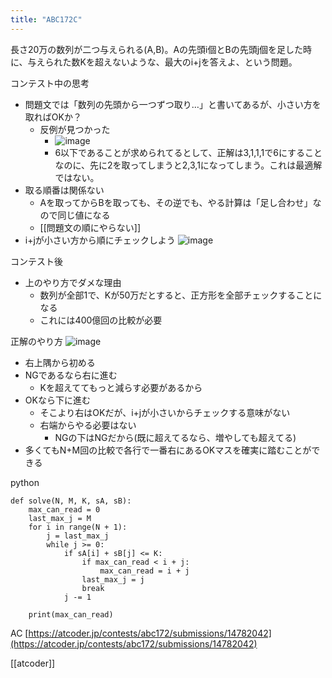 ```yaml
---
title: "ABC172C"
---
```


長さ20万の数列が二つ与えられる(A,B)。Aの先頭i個とBの先頭j個を足した時に、与えられた数Kを超えないような、最大のi+jを答えよ、という問題。

コンテスト中の思考
- 問題文では「数列の先頭から一つずつ取り…」と書いてあるが、小さい方を取ればOKか？
    - 反例が見つかった
        - ![image](https://gyazo.com/e4691f605cbf81dd6aa75503417e1b7f/thumb/1000)
        - 6以下であることが求められてるとして、正解は3,1,1,1で6にすることなのに、先に2を取ってしまうと2,3,1になってしまう。これは最適解ではない。
- 取る順番は関係ない
    - Aを取ってからBを取っても、その逆でも、やる計算は「足し合わせ」なので同じ値になる
    - [[問題文の順にやらない]]
- i+jが小さい方から順にチェックしよう
![image](https://gyazo.com/6fc6007792d68986558252292a22d018/thumb/1000)

コンテスト後
- 上のやり方でダメな理由
    - 数列が全部1で、Kが50万だとすると、正方形を全部チェックすることになる
    - これには400億回の比較が必要

正解のやり方
![image](https://gyazo.com/f84276e6336eb5180864965deca093bb/thumb/1000)
- 右上隅から初める
- NGであるなら右に進む
    - Kを超えててもっと減らす必要があるから
- OKなら下に進む
    - そこより右はOKだが、i+jが小さいからチェックする意味がない
    - 右端からやる必要はない
        - NGの下はNGだから(既に超えてるなら、増やしても超えてる)
- 多くてもN+M回の比較で各行で一番右にあるOKマスを確実に踏むことができる

python

```
def solve(N, M, K, sA, sB):
    max_can_read = 0
    last_max_j = M
    for i in range(N + 1):
        j = last_max_j
        while j >= 0:
            if sA[i] + sB[j] <= K:
                if max_can_read < i + j:
                    max_can_read = i + j
                last_max_j = j
                break
            j -= 1

    print(max_can_read)
```

AC [https://atcoder.jp/contests/abc172/submissions/14782042](https://atcoder.jp/contests/abc172/submissions/14782042)

[[atcoder]]
